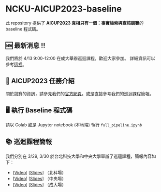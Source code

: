 # NCKU-AICUP2023-baseline
此 repository 提供了 **AICUP2023 真相只有一個：事實檢索與查核競賽**的 baseline 程式碼。

## 🆕 最新消息 !!
我們將於 4/13 9:00-12:00 在成大舉辦巡迴課程，歡迎大家參加。
詳細資訊可以參考[這裡](https://drive.google.com/file/d/1WT-eQ8dH4HioQUXuNy32Q_oNjWh0UWMA/view?usp=share_link)。

## 🏫 AICUP2023 任務介紹
關於競賽的資訊，請參見我們的[官方網頁](https://tbrain.trendmicro.com.tw/Competitions/Details/28)。或是直接參考我們的巡迴課程簡報。

## 🖥 執行 Baseline 程式碼
請以 Colab 或是 Jupyter notebook (本地端) 執行 `full_pipeline.ipynb`

## 📚 巡迴課程簡報
我們分別在 3/29, 3/30 於台北科技大學和中央大學舉辦了巡迴課程，簡報內容如下：
- [[Video](https://ncku365-my.sharepoint.com/:v:/g/personal/p78081057_ncku_edu_tw/ETrOh88ggj1OuKpDHmi7hKEBcOpOXgYYOg4yIVH9Chq_MQ?e=LwxcIA)] [[Slides](https://drive.google.com/file/d/1Y3E851007TDRlj8-HPqkigaCwCZVS0l4/view?usp=share_link)] （北科場）
- [[Video](https://drive.google.com/file/d/1LvE7T4bjRjtkzidtklpWm38_fUSIJDuf/view?usp=share_link)] [[Slides](https://drive.google.com/file/d/1hViWx_sueee2ayhCj7xwyARs3Nu6efXH/view?usp=sharing)] （中央場）
- [[Video](https://ncku365-my.sharepoint.com/:v:/g/personal/p78081057_ncku_edu_tw/EYDO6N7js7hElnU0GMxqt9ABv9mLRo4GM8qRRWeRLfTAPw?e=4mNXaY)] [[Slides](https://drive.google.com/file/d/17gCFfTWK_xLED3ADT1ZvCTL4C3qWKaVv/view?usp=share_link)] （成大場）